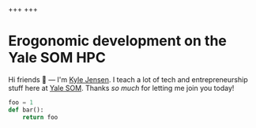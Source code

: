 +++
+++

# Erogonomic development on the Yale&nbsp;SOM&nbsp;HPC

Hi friends 👋 &mdash; I'm [Kyle Jensen](https://som.yale.edu/jensen).
I teach a lot of tech and entrepreneurship stuff here at [Yale SOM](https://som.yale.edu).
Thanks _so much_ for letting me join you today!

```python
foo = 1
def bar():
    return foo
```